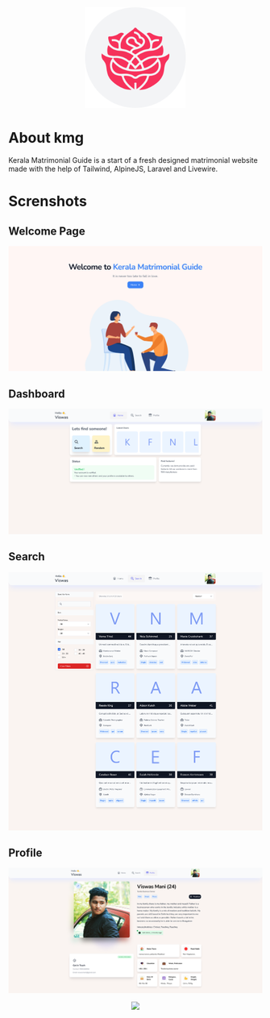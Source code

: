 <p align="center"><a href="https://keralamatrimonialguide.in" target="_blank"><img src="screenshot/icon.png" width="200"></a></p>



# About kmg

Kerala Matrimonial Guide is a start of a fresh designed matrimonial website made with the help of Tailwind, AlpineJS, Laravel and Livewire.

# Screnshots
## Welcome Page
<p align="center"><a href="https://laravel.com" target="_blank"><img src="screenshot/homescreen.png"></a></p>

## Dashboard

<p align="center"><a href="https://laravel.com" target="_blank"><img src="screenshot/Dash.png"></a></p>


## Search

<p align="center"><a href="https://laravel.com" target="_blank"><img src="screenshot/SearchDesk.png"></a></p>

## Profile

<p align="center"><a href="https://laravel.com" target="_blank"><img src="screenshot/profileDesk.png"></a></p>



<p align="center"><a href="https://laravel.com" target="_blank"><img src="https://raw.githubusercontent.com/laravel/art/master/logo-lockup/5%20SVG/2%20CMYK/1%20Full%20Color/laravel-logolockup-cmyk-red.svg" width="400"></a></p>
